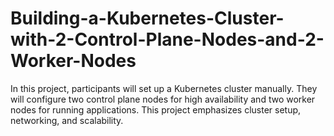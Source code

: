 # Building-a-Kubernetes-Cluster-with-2-Control-Plane-Nodes-and-2-Worker-Nodes
In this project, participants will set up a Kubernetes cluster manually. They will configure two control plane nodes for high availability and two worker nodes for running applications. This project emphasizes  cluster setup, networking, and scalability.
